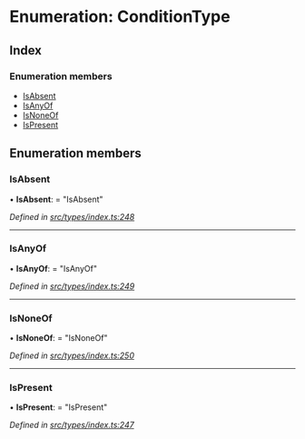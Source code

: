 # Enumeration: ConditionType

## Index

### Enumeration members

* [IsAbsent](conditiontype.md#isabsent)
* [IsAnyOf](conditiontype.md#isanyof)
* [IsNoneOf](conditiontype.md#isnoneof)
* [IsPresent](conditiontype.md#ispresent)

## Enumeration members

###  IsAbsent

• **IsAbsent**: = "IsAbsent"

*Defined in [src/types/index.ts:248](https://github.com/PolymathNetwork/polymesh-sdk/blob/b3cdc9b/src/types/index.ts#L248)*

___

###  IsAnyOf

• **IsAnyOf**: = "IsAnyOf"

*Defined in [src/types/index.ts:249](https://github.com/PolymathNetwork/polymesh-sdk/blob/b3cdc9b/src/types/index.ts#L249)*

___

###  IsNoneOf

• **IsNoneOf**: = "IsNoneOf"

*Defined in [src/types/index.ts:250](https://github.com/PolymathNetwork/polymesh-sdk/blob/b3cdc9b/src/types/index.ts#L250)*

___

###  IsPresent

• **IsPresent**: = "IsPresent"

*Defined in [src/types/index.ts:247](https://github.com/PolymathNetwork/polymesh-sdk/blob/b3cdc9b/src/types/index.ts#L247)*
